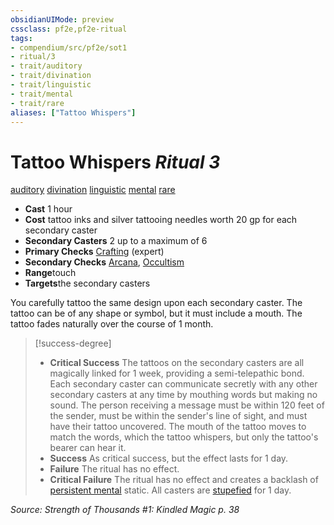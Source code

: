 ```yaml
---
obsidianUIMode: preview
cssclass: pf2e,pf2e-ritual
tags:
- compendium/src/pf2e/sot1
- ritual/3
- trait/auditory
- trait/divination
- trait/linguistic
- trait/mental
- trait/rare
aliases: ["Tattoo Whispers"]
---
```

# Tattoo Whispers *Ritual 3*  
[auditory](rules/traits/auditory.md)  [divination](rules/traits/divination.md)  [linguistic](rules/traits/linguistic.md)  [mental](rules/traits/mental.md)  [rare](rules/traits/rare.md)  

- **Cast** 1 hour
- **Cost** tattoo inks and silver tattooing needles worth 20 gp for each secondary caster
- **Secondary Casters** 2 up to a maximum of 6
- **Primary Checks** [Crafting](../../skills.md#Crafting) (expert)
- **Secondary Checks** [Arcana](../../skills.md#Arcana), [Occultism](../../skills.md#Occultism)
- **Range**touch
- **Targets**the secondary casters

You carefully tattoo the same design upon each secondary caster. The tattoo can be of any shape or symbol, but it must include a mouth. The tattoo fades naturally over the course of 1 month.

> [!success-degree] 
> - **Critical Success** The tattoos on the secondary casters are all magically linked for 1 week, providing a semi-telepathic bond. Each secondary caster can communicate secretly with any other secondary casters at any time by mouthing words but making no sound. The person receiving a message must be within 120 feet of the sender, must be within the sender's line of sight, and must have their tattoo uncovered. The mouth of the tattoo moves to match the words, which the tattoo whispers, but only the tattoo's bearer can hear it.
> - **Success** As critical success, but the effect lasts for 1 day.
> - **Failure** The ritual has no effect.
> - **Critical Failure** The ritual has no effect and creates a backlash of [persistent mental](rules/conditions.md#Persistent%20Damage) static. All casters are [stupefied](rules/conditions.md#Stupefied) for 1 day.

*Source: Strength of Thousands #1: Kindled Magic p. 38*